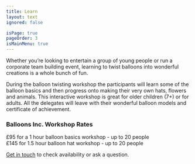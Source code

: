 ```yaml
---
title: Learn
layout: text
ignored: false

isPage: true
pageOrder: 3
isMainMenu: true
---
```

Whether you’re looking to entertain a group of young people or run a corporate team building event, learning to twist balloons into wonderful creations is a whole bunch of fun.

During the balloon twisting workshop the participants will learn some of the balloon basics and then progress onto making their very own hats, flowers and animals. This interactive workshop is great for older children (7+) or for adults. All the delegates will leave with their wonderful balloon models and certificate of achievement.

### Balloons Inc. Workshop Rates

£95 for a 1 hour balloon basics workshop - up to 20 people  
£145 for 1.5 hour balloon hat workshop - up to 20 people

[Get in touch](contact.html) to check availability or ask a question.